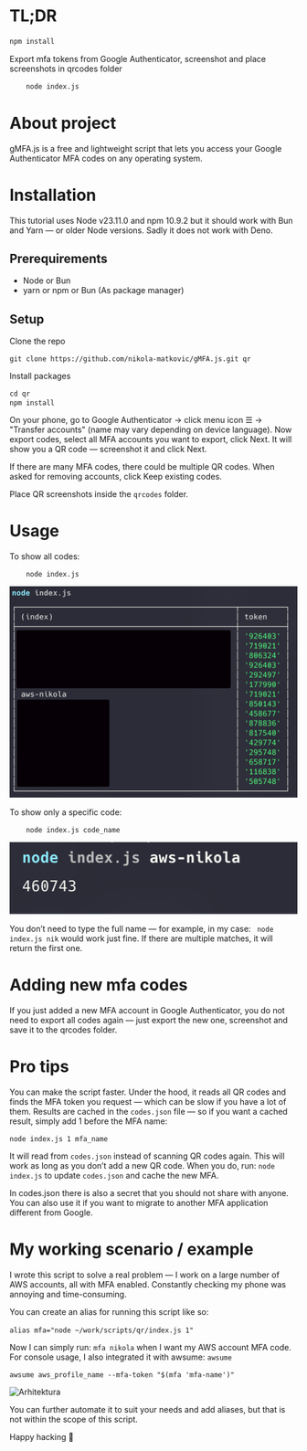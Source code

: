 # TL;DR
```sh
npm install
```
Export mfa tokens from  Google Authenticator, screenshot and place screenshots in qrcodes folder

```sh
    node index.js
```

# About project
gMFA.js is a free and lightweight script that lets you access your Google Authenticator MFA codes on any operating system.

# Installation
This tutorial uses Node v23.11.0 and npm 10.9.2 but it should work with Bun and Yarn — or older Node versions. Sadly it does not work with Deno.

## Prerequirements
* Node or Bun
* yarn or npm or Bun (As package manager)

## Setup
Clone the repo

```
git clone https://github.com/nikola-matkovic/gMFA.js.git qr
```

Install packages
```
cd qr
npm install
```

On your phone, go to Google Authenticator → click menu icon ☰ → "Transfer accounts" (name may vary depending on device language).
Now export codes, select all MFA accounts you want to export, click Next.
It will show you a QR code — screenshot it and click Next.

If there are many MFA codes, there could be multiple QR codes.
When asked for removing accounts, click Keep existing codes.

Place QR screenshots inside the ```qrcodes``` folder.

# Usage
To show all codes:
```
    node index.js
```
![Arhitektura](./docs/all.png)

To show only a specific code:
```
    node index.js code_name
```
![Arhitektura](./docs/example.png)

You don’t need to type the full name — for example, in my case:  ``` node index.js nik``` would work just fine.
If there are multiple matches, it will return the first one.

# Adding new mfa codes
If you just added a new MFA account in Google Authenticator, you do not need to export all codes again — just export the new one, screenshot and save it to the qrcodes folder.

# Pro tips
You can make the script faster. Under the hood, it reads all QR codes and finds the MFA token you request — which can be slow if you have a lot of them.
Results are cached in the ```codes.json``` file — so if you want a cached result, simply add 1 before the MFA name:

```
node index.js 1 mfa_name
```
It will read from ```codes.json``` instead of scanning QR codes again.
This will work as long as you don’t add a new QR code. When you do, run: ```node index.js``` to update ```codes.json``` and cache the new MFA.

In codes.json there is also a secret that you should not share with anyone. You can also use it if you want to migrate to another MFA application different from Google.

# My working scenario / example
I wrote this script to solve a real problem — I work on a large number of AWS accounts, all with MFA enabled. Constantly checking my phone was annoying and time-consuming.

You can create an alias for running this script like so:

```alias mfa="node ~/work/scripts/qr/index.js 1" ```

Now I can simply run: ```mfa nikola``` when I want my AWS account MFA code. For console usage, I also integrated it with awsume: ```awsume```

```
awsume aws_profile_name --mfa-token "$(mfa 'mfa-name')"
```

![Arhitektura](./docs/awsume.png)

You can further automate it to suit your needs and add aliases, but that is not within the scope of this script.

Happy hacking 💙
